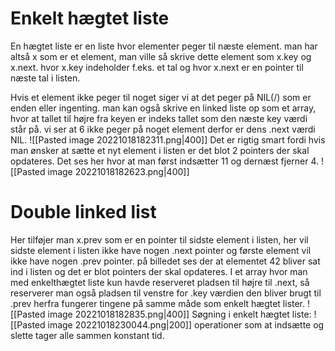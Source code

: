 # Enkelt hægtet liste
En hægtet liste er en liste hvor elementer peger til næste element. man har altså x som er et element, man ville så skrive dette element som x.key og x.next. hvor x.key indeholder f.eks. et tal og hvor x.next er en pointer til næste tal i listen. 

Hvis et element ikke peger til noget siger vi at det peger på NIL(/) som er enden eller ingenting. man kan også skrive en linked liste op som et array, hvor at tallet til højre fra keyen er indeks tallet som den næste key værdi står på. vi ser at 6 ikke peger på noget element derfor er dens .next værdi NIL. 
![[Pasted image 20221018182311.png|400]]
Det er rigtig smart fordi hvis man ønsker at sætte et nyt element i listen er det blot 2 pointers der skal opdateres. Det ses her hvor at man først indsætter 11 og dernæst fjerner 4. 
![[Pasted image 20221018182623.png|400]]

# Double linked list
Her tilføjer man x.prev som er en pointer til sidste element i listen, her vil sidste element i listen ikke have nogen .next pointer og første element vil ikke have nogen .prev pointer. på billedet ses der at elementet 42 bliver sat ind i listen og det er blot pointers der skal opdateres. I et array hvor man med enkelthægtet liste kun havde reserveret pladsen til højre til .next, så reserverer man også pladsen til venstre for .key værdien den bliver brugt til .prev herfra fungerer tingene på samme måde som enkelt hægtet lister. 
![[Pasted image 20221018182835.png|400]]
Søgning i enkelt hægtet liste:
![[Pasted image 20221018230044.png|200]]
operationer som at indsætte og slette tager alle sammen konstant tid. 